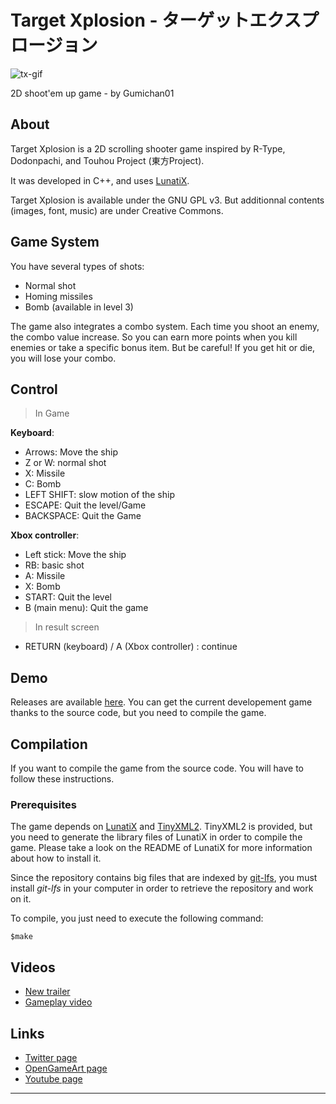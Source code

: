 # Target Xplosion - ターゲットエクスプロージョン #

![tx-gif][]

2D shoot'em up game - by Gumichan01

## About ##

Target Xplosion is a 2D scrolling shooter game inspired by R-Type, Dodonpachi, and Touhou Project (東方Project).

It was developed in C++, and uses [LunatiX][].

Target Xplosion is available under the GNU GPL v3. But additionnal contents (images, font, music) are under Creative Commons.

## Game System ##

You have several types of shots:

- Normal shot
- Homing missiles
- Bomb (available in level 3)

The game also integrates a combo system. Each time you shoot an enemy, the combo value increase. So you can earn more points when you kill enemies or take a specific bonus item. But be careful! If you get hit or die, you will lose your combo.

## Control ##

> In Game

**Keyboard**:

  - Arrows: Move the ship
  - Z or W: normal shot
  - X: Missile
  - C: Bomb
  - LEFT SHIFT: slow motion of the ship
  - ESCAPE: Quit the level/Game
  - BACKSPACE: Quit the Game

**Xbox controller**:

  - Left stick: Move the ship
  - RB: basic shot
  - A: Missile
  - X: Bomb
  - START: Quit the level
  - B (main menu): Quit the game


> In result screen

  - RETURN (keyboard) / A (Xbox controller) : continue

## Demo ##

Releases are available [here][].
You can get the current developement game thanks to the source code, but you need to compile the game.

## Compilation ##

If you want to compile the game from the source code. You will have to follow these instructions.

### Prerequisites ###

The game depends on [LunatiX][] and [TinyXML2][].
TinyXML2 is provided, but you need to generate the library files of LunatiX
in order to compile the game.
Please take a look on the README of LunatiX for more information about how to install it.

Since the repository contains big files that are indexed by [git-lfs][],
you must install *git-lfs* in your computer in order to retrieve the repository
and work on it.

To compile, you just need to execute the following command:

    $make

## Videos ##

 * [New trailer][trailer]
 * [Gameplay video][gp]

## Links ##

 * [Twitter page][twitter]
 * [OpenGameArt page][oga]
 * [Youtube page][youtube]

---
[tx-gif]: https://github.com/Gumichan01/gumichan01.github.io/raw/master/portfolio/image/tx.gif
[LunatiX]: https://github.com/Gumichan01/lunatix
[TinyXML2]: https://github.com/leethomason/tinyxml2
[here]: https://github.com/Gumichan01/target-xplosion/releases
[git-lfs]: https://github.com/git-lfs/git-lfs/wiki/Installation
[trailer]: https://youtu.be/ydcgwoIwklo
[gp]: https://youtu.be/_03TWilFhdU
[twitter]: https://twitter.com/Gumichan01
[oga]: https://opengameart.org/users/gumichan01
[youtube]: https://www.youtube.com/user/gumichan01
